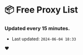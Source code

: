 # :package: Free Proxy List
### Updated every 15 minutes.

- Last updated: `2024-06-04 18:33`

:heart:
